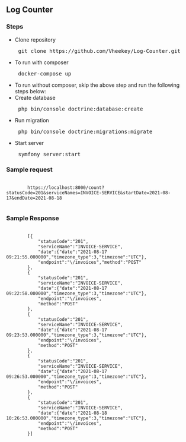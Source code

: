 ## Log Counter

### Steps
<ul>
    <li>Clone repository <pre> git clone https://github.com/Vheekey/Log-Counter.git</pre> </li>
    <li>To run with composer <pre> docker-compose up</pre> </li>
    <li>To run without composer, skip the above step and run the following steps below: </li>
    <li> Create database <pre> php bin/console doctrine:database:create </pre> </li>
    <li> Run migration <pre> php bin/console doctrine:migrations:migrate </pre> </li>
    <li> Start server <pre> symfony server:start </pre> </li>
</ul>

### Sample request
<pre>
    <code>
        https://localhost:8000/count?statusCode=201&serviceNames=INVOICE-SERVICE&startDate=2021-08-17&endDate=2021-08-18
    </code>
</pre>

### Sample Response
<pre>
    <code>
        [{
            "statusCode":"201",
            "serviceName":"INVOICE-SERVICE",
            "date":{"date":"2021-08-17 09:21:55.000000","timezone_type":3,"timezone":"UTC"},
            "endpoint":"\/invoices","method":"POST"
        },
        {
            "statusCode":"201",
            "serviceName":"INVOICE-SERVICE",
            "date":{"date":"2021-08-17 09:22:58.000000","timezone_type":3,"timezone":"UTC"},
            "endpoint":"\/invoices",
            "method":"POST"
        },
        {
            "statusCode":"201",
            "serviceName":"INVOICE-SERVICE",
            "date":{"date":"2021-08-17 09:23:53.000000","timezone_type":3,"timezone":"UTC"},
            "endpoint":"\/invoices",
            "method":"POST"
        },
        {
            "statusCode":"201",
            "serviceName":"INVOICE-SERVICE",
            "date":{"date":"2021-08-17 09:26:53.000000","timezone_type":3,"timezone":"UTC"},
            "endpoint":"\/invoices",
            "method":"POST"
        },
        {
            "statusCode":"201",
            "serviceName":"INVOICE-SERVICE",
            "date":{"date":"2021-08-18 10:26:53.000000","timezone_type":3,"timezone":"UTC"},
            "endpoint":"\/invoices",
            "method":"POST"
        }]
    </code>
</pre>
